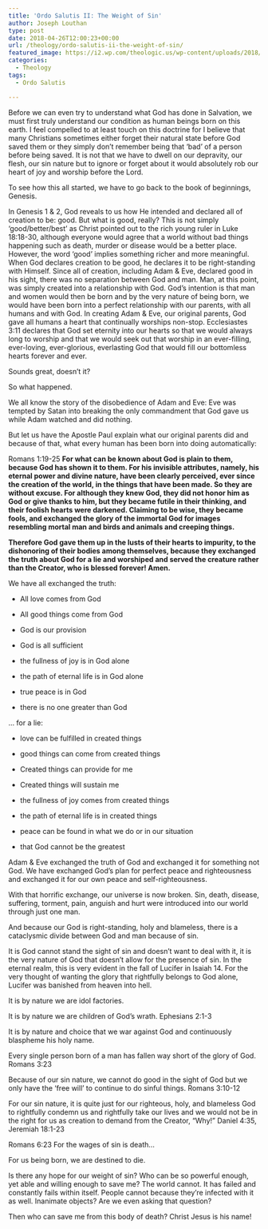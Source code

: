 ```yaml
---
title: 'Ordo Salutis II: The Weight of Sin'
author: Joseph Louthan
type: post
date: 2018-04-26T12:00:23+00:00
url: /theology/ordo-salutis-ii-the-weight-of-sin/
featured_image: https://i2.wp.com/theologic.us/wp-content/uploads/2018/04/article-2185142-146E8926000005DC-938_634x588.jpg?resize=634%2C510
categories:
  - Theology
tags:
  - Ordo Salutis

---
```

Before we can even try to understand what God has done in Salvation, we must first truly understand our condition as human beings born on this earth. I feel compelled to at least touch on this doctrine for I believe that many Christians sometimes either forget their natural state before God saved them or they simply don&#8217;t remember being that &#8216;bad&#8217; of a person before being saved. It is not that we have to dwell on our depravity, our flesh, our sin nature but to ignore or forget about it would absolutely rob our heart of joy and worship before the Lord.

To see how this all started, we have to go back to the book of beginnings, Genesis.

In Genesis 1 & 2, God reveals to us how He intended and declared all of creation to be: good. But what is good, really? This is not simply &#8216;good/better/best&#8217; as Christ pointed out to the rich young ruler in Luke 18:18-30, although everyone would agree that a world without bad things happening such as death, murder or disease would be a better place. However, the word &#8216;good&#8217; implies something richer and more meaningful. When God declares creation to be good, he declares it to be right-standing with Himself. Since all of creation, including Adam & Eve, declared good in his sight, there was no separation between God and man. Man, at this point, was simply created into a relationship with God. God&#8217;s intention is that man and women would then be born and by the very nature of being born, we would have been born into a perfect relationship with our parents, with all humans and with God. In creating Adam & Eve, our original parents, God gave all humans a heart that continually worships non-stop. Ecclesiastes 3:11 declares that God set eternity into our hearts so that we would always long to worship and that we would seek out that worship in an ever-filling, ever-loving, ever-glorious, everlasting God that would fill our bottomless hearts forever and ever.

Sounds great, doesn&#8217;t it?

So what happened.

We all know the story of the disobedience of Adam and Eve: Eve was tempted by Satan into breaking the only commandment that God gave us while Adam watched and did nothing.

But let us have the Apostle Paul explain what our original parents did and because of that, what every human has been born into doing automatically:

Romans 1:19-25 **For what can be known about God is plain to them, because God has shown it to them. For his invisible attributes, namely, his eternal power and divine nature, have been clearly perceived, ever since the creation of the world, in the things that have been made. So they are without excuse. For although they knew God, they did not honor him as God or give thanks to him, but they became futile in their thinking, and their foolish hearts were darkened. Claiming to be wise, they became fools, and exchanged the glory of the immortal God for images resembling mortal man and birds and animals and creeping things.**

**Therefore God gave them up in the lusts of their hearts to impurity, to the dishonoring of their bodies among themselves, because they exchanged the truth about God for a lie and worshiped and served the creature rather than the Creator, who is blessed forever! Amen.**

We have all exchanged the truth:

* All love comes from God
  
* All good things come from God
  
* God is our provision
  
* God is all sufficient
  
* the fullness of joy is in God alone
  
* the path of eternal life is in God alone
  
* true peace is in God
  
* there is no one greater than God

&#8230; for a lie:

* love can be fulfilled in created things
  
* good things can come from created things
  
* Created things can provide for me
  
* Created things will sustain me
  
* the fullness of joy comes from created things
  
* the path of eternal life is in created things
  
* peace can be found in what we do or in our situation
  
* that God cannot be the greatest

Adam & Eve exchanged the truth of God and exchanged it for something not God. We have exchanged God&#8217;s plan for perfect peace and righteousness and exchanged it for our own peace and self-righteousness.

With that horrific exchange, our universe is now broken. Sin, death, disease, suffering, torment, pain, anguish and hurt were introduced into our world through just one man.

And because our God is right-standing, holy and blameless, there is a cataclysmic divide between God and man because of sin.

It is God cannot stand the sight of sin and doesn&#8217;t want to deal with it, it is the very nature of God that doesn&#8217;t allow for the presence of sin. In the eternal realm, this is very evident in the fall of Lucifer in Isaiah 14. For the very thought of wanting the glory that rightfully belongs to God alone, Lucifer was banished from heaven into hell.

It is by nature we are idol factories.

It is by nature we are children of God&#8217;s wrath. Ephesians 2:1-3

It is by nature and choice that we war against God and continuously blaspheme his holy name.

Every single person born of a man has fallen way short of the glory of God. Romans 3:23

Because of our sin nature, we cannot do good in the sight of God but we only have the &#8216;free will&#8217; to continue to do sinful things. Romans 3:10-12

For our sin nature, it is quite just for our righteous, holy, and blameless God to rightfully condemn us and rightfully take our lives and we would not be in the right for us as creation to demand from the Creator, &#8220;Why!&#8221; Daniel 4:35, Jeremiah 18:1-23

Romans 6:23 For the wages of sin is death&#8230;

For us being born, we are destined to die.

Is there any hope for our weight of sin? Who can be so powerful enough, yet able and willing enough to save me? The world cannot. It has failed and constantly fails within itself. People cannot because they’re infected with it as well. Inanimate objects? Are we even asking that question?

Then who can save me from this body of death? Christ Jesus is his name!